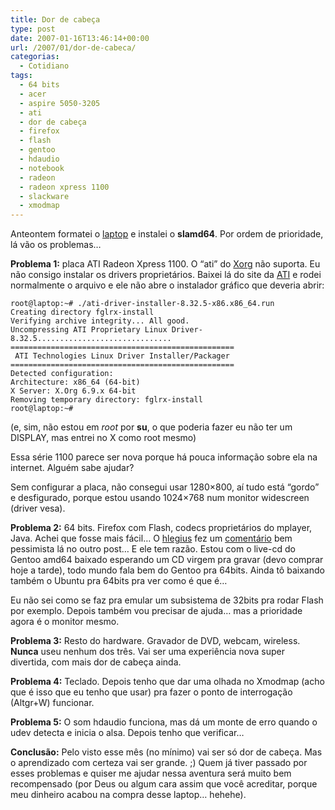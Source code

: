 ```yaml
---
title: Dor de cabeça
type: post
date: 2007-01-16T13:46:14+00:00
url: /2007/01/dor-de-cabeca/
categorias:
  - Cotidiano
tags:
  - 64 bits
  - acer
  - aspire 5050-3205
  - ati
  - dor de cabeça
  - firefox
  - flash
  - gentoo
  - hdaudio
  - notebook
  - radeon
  - radeon xpress 1100
  - slackware
  - xmodmap
---
```


Anteontem formatei o [laptop][1] e instalei o **slamd64**. Por ordem de prioridade, lá vão os problemas…

**Problema 1:** placa ATI Radeon Xpress 1100. O “ati” do [Xorg][2] não suporta. Eu não consigo instalar os drivers proprietários. Baixei lá do site da [ATI][3] e rodei normalmente o arquivo e ele não abre o instalador gráfico que deveria abrir:

```
root@laptop:~# ./ati-driver-installer-8.32.5-x86.x86_64.run
Creating directory fglrx-install
Verifying archive integrity... All good.
Uncompressing ATI Proprietary Linux Driver-8.32.5..............................
==================================================
 ATI Technologies Linux Driver Installer/Packager
==================================================
Detected configuration:
Architecture: x86_64 (64-bit)
X Server: X.Org 6.9.x 64-bit
Removing temporary directory: fglrx-install
root@laptop:~#
```

(e, sim, não estou em _root_ por **su**, o que poderia fazer eu não ter um DISPLAY, mas entrei no X como root mesmo)

Essa série 1100 parece ser nova porque há pouca informação sobre ela na internet. Alguém sabe ajudar?

Sem configurar a placa, não consegui usar 1280×800, aí tudo está “gordo” e desfigurado, porque estou usando 1024×768 num monitor widescreen (driver vesa).

**Problema 2:** 64 bits. Firefox com Flash, codecs proprietários do mplayer, Java. Achei que fosse mais fácil… O [hlegius][4] fez um [comentário][5] bem pessimista lá no outro post… E ele tem razão. Estou com o live-cd do Gentoo amd64 baixado esperando um CD virgem pra gravar (devo comprar hoje a tarde), todo mundo fala bem do Gentoo pra 64bits. Ainda tô baixando também o Ubuntu pra 64bits pra ver como é que é…

Eu não sei como se faz pra emular um subsistema de 32bits pra rodar Flash por exemplo. Depois também vou precisar de ajuda… mas a prioridade agora é o monitor mesmo.

**Problema 3:** Resto do hardware. Gravador de DVD, webcam, wireless. **Nunca** useu nenhum dos três. Vai ser uma experiência nova super divertida, com mais dor de cabeça ainda.

**Problema 4:** Teclado. Depois tenho que dar uma olhada no Xmodmap (acho que é isso que eu tenho que usar) pra fazer o ponto de interrogação (Altgr+W) funcionar.

**Problema 5:** O som hdaudio funciona, mas dá um monte de erro quando o udev detecta e inicia o alsa. Depois tenho que verificar…

**Conclusão:** Pelo visto esse mês (no mínimo) vai ser só dor de cabeça. Mas o aprendizado com certeza vai ser grande. ;) Quem já tiver passado por esses problemas e quiser me ajudar nessa aventura será muito bem recompensado (por Deus ou algum cara assim que você acreditar, porque meu dinheiro acabou na compra desse laptop… hehehe).

[1]: /2007/01/ive-got-the-power/
[2]: http://www.x.org
[3]: http://www.ati.com/
[4]: http://www.hlegius.pro.br/
[5]: /2007/01/ive-got-the-power/#comment-1012
